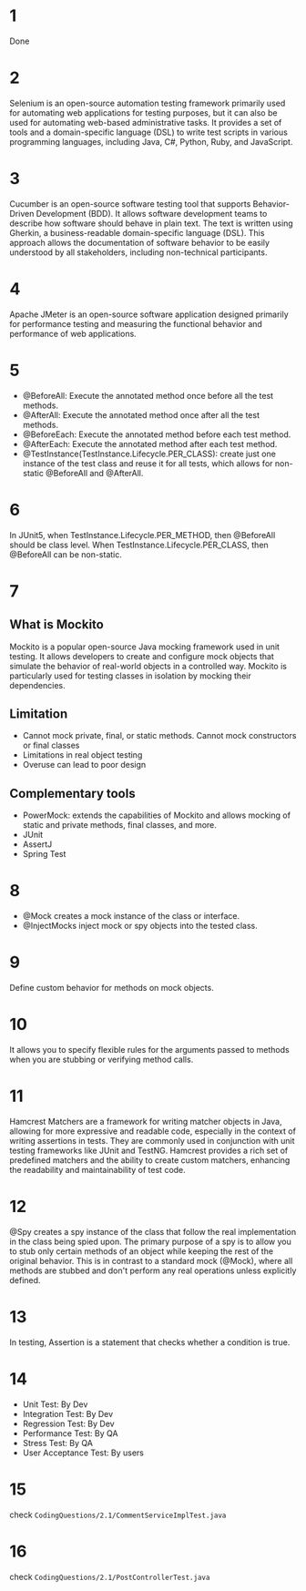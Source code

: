 # 1
Done

# 2
Selenium is an open-source automation testing framework primarily used for automating web applications for testing purposes, but it can also be used for automating web-based administrative tasks. It provides a set of tools and a domain-specific language (DSL) to write test scripts in various programming languages, including Java, C#, Python, Ruby, and JavaScript.

# 3
Cucumber is an open-source software testing tool that supports Behavior-Driven Development (BDD). It allows software development teams to describe how software should behave in plain text. The text is written using Gherkin, a business-readable domain-specific language (DSL). This approach allows the documentation of software behavior to be easily understood by all stakeholders, including non-technical participants.

# 4
Apache JMeter is an open-source software application designed primarily for performance testing and measuring the functional behavior and performance of web applications.

# 5
- @BeforeAll: Execute the annotated method once before all the test methods.
- @AfterAll: Execute the annotated method once after all the test methods.
- @BeforeEach: Execute the annotated method before each test method.
- @AfterEach: Execute the annotated method after each test method.
- @TestInstance(TestInstance.Lifecycle.PER_CLASS): create just one instance of the test class and reuse it for all tests, which allows for non-static @BeforeAll and @AfterAll.

# 6
In JUnit5, when TestInstance.Lifecycle.PER_METHOD, then @BeforeAll should be class level. When TestInstance.Lifecycle.PER_CLASS, then @BeforeAll can be non-static.

# 7
## What is Mockito
Mockito is a popular open-source Java mocking framework used in unit testing. It allows developers to create and configure mock objects that simulate the behavior of real-world objects in a controlled way. Mockito is particularly used for testing classes in isolation by mocking their dependencies. 

## Limitation
- Cannot mock private, final, or static methods. Cannot mock constructors or final classes
- Limitations in real object testing
- Overuse can lead to poor design

## Complementary tools
- PowerMock: extends the capabilities of Mockito and allows mocking of static and private methods, final classes, and more.
- JUnit
- AssertJ
- Spring Test

# 8
- @Mock creates a mock instance of the class or interface.
- @InjectMocks inject mock or spy objects into the tested class.

# 9
Define custom behavior for methods on mock objects.

# 10
It allows you to specify flexible rules for the arguments passed to methods when you are stubbing or verifying method calls.

# 11
Hamcrest Matchers are a framework for writing matcher objects in Java, allowing for more expressive and readable code, especially in the context of writing assertions in tests. They are commonly used in conjunction with unit testing frameworks like JUnit and TestNG. Hamcrest provides a rich set of predefined matchers and the ability to create custom matchers, enhancing the readability and maintainability of test code.

# 12
@Spy creates a spy instance of the class that follow the real implementation in the class being spied upon. The primary purpose of a spy is to allow you to stub only certain methods of an object while keeping the rest of the original behavior. This is in contrast to a standard mock (@Mock), where all methods are stubbed and don't perform any real operations unless explicitly defined.

# 13
In testing, Assertion is a statement that checks whether a condition is true.

# 14
- Unit Test: By Dev
- Integration Test: By Dev
- Regression Test: By Dev 
- Performance Test: By QA
- Stress Test: By QA
- User Acceptance Test: By users

# 15
check `CodingQuestions/2.1/CommentServiceImplTest.java`

# 16
check `CodingQuestions/2.1/PostControllerTest.java`

